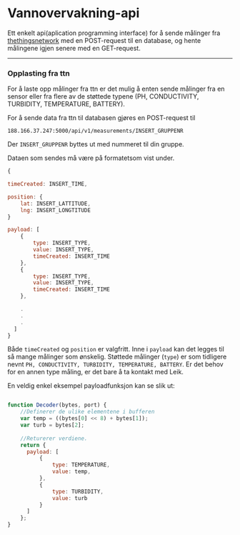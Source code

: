 # Vannovervakning-api
Ett enkelt api(aplication programming interface) for å sende målinger fra [thethingsnetwork](https://www.thethingsnetwork.org/) med en POST-request til en database, og hente målingene igjen senere med en GET-request.

---
### Opplasting fra ttn
For å laste opp målinger fra ttn er det mulig å enten sende målinger fra en sensor eller fra flere av de støttede typene (PH, CONDUCTIVITY, TURBIDITY, TEMPERATURE, BATTERY). 

For å sende data fra ttn til databasen gjøres en POST-request til 
```
188.166.37.247:5000/api/v1/measurements/INSERT_GRUPPENR
```
Der `INSERT_GRUPPENR` byttes ut med nummeret til din gruppe.

Dataen som sendes må være på formatetsom vist under. 
``` javascript
{

timeCreated: INSERT_TIME,

position: {
    lat: INSERT_LATTITUDE,
    lng: INSERT_LONGTITUDE
}

payload: [
    {
        type: INSERT_TYPE, 
        value: INSERT_TYPE,
        timeCreated: INSERT_TIME
    },
    {
        type: INSERT_TYPE, 
        value: INSERT_TYPE,
        timeCreated: INSERT_TIME
    },

    .
    .
    .
  ]
}
```
Både `timeCreated` og `position` er valgfritt. Inne i `payload` kan det legges til så mange målinger som ønskelig. Støttede målinger (`type`) er som tidligere nevnt `PH, CONDUCTIVITY, TURBIDITY, TEMPERATURE, BATTERY`. Er det behov for en annen type måling, er det bare å ta kontakt med Leik.

En veldig enkel eksempel payloadfunksjon kan se slik ut:

```javascript

function Decoder(bytes, port) {
    //Definerer de ulike elementene i bufferen
    var temp = ((bytes[0] << 8) + bytes[1]);
    var turb = bytes[2];
    
    //Returerer verdiene.
    return {
      payload: [
          {
              type: TEMPERATURE,
              value: temp,
          },
          {
              type: TURBIDITY,
              value: turb
          }
      ]
    };
}
```


